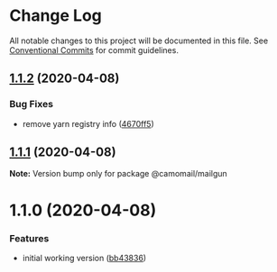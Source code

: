 # Change Log

All notable changes to this project will be documented in this file.
See [Conventional Commits](https://conventionalcommits.org) for commit guidelines.

## [1.1.2](https://github.com/hiddentao/camomail/compare/v1.1.1...v1.1.2) (2020-04-08)


### Bug Fixes

* remove yarn registry info ([4670ff5](https://github.com/hiddentao/camomail/commit/4670ff505663044f9d168aa24bcd342dfaaf314d))





## [1.1.1](https://github.com/hiddentao/camomail/compare/v1.1.0...v1.1.1) (2020-04-08)

**Note:** Version bump only for package @camomail/mailgun





# 1.1.0 (2020-04-08)


### Features

* initial working version ([bb43836](https://github.com/hiddentao/camomail/commit/bb43836c2e533aa60f4820028724e23dc204b582))

